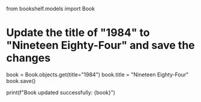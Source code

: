 from bookshelf.models import Book

# Update the title of "1984" to "Nineteen Eighty-Four" and save the changes
book = Book.objects.get(title="1984")
book.title = "Nineteen Eighty-Four"
book.save()

print(f"Book updated successfully: {book}")